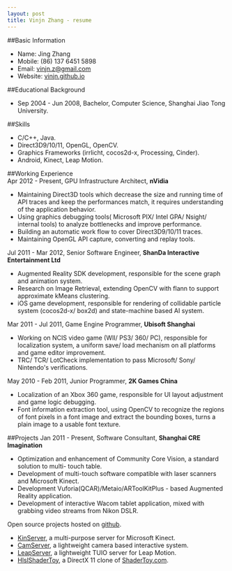 ```yaml
---
layout: post
title: Vinjn Zhang - resume
---
```


##Basic Information
-   Name:       Jing Zhang 
-   Mobile:     (86) 137 6451 5898 
-   Email:      vinjn.z@gmail.com
-   Website:    [vinjn.github.io](http://vinjn.github.io/)


##Educational Background
-   Sep 2004 - Jun 2008, Bachelor, Computer Science, Shanghai Jiao Tong University.


##Skills
-   C/C++, Java.
-   Direct3D9/10/11, OpenGL, OpenCV.
-   Graphics Frameworks (irrlicht, cocos2d-x, Processing, Cinder).
-   Android, Kinect, Leap Motion.

##Working Experience  
Apr 2012 - Present, GPU Infrastructure Architect, **nVidia**  
-   Maintaining Direct3D tools which decrease the size and running time of API traces and keep the performances match, it requires understanding of the application behavior.
-   Using graphics debugging tools( Microsoft PIX/ Intel GPA/ Nsight/ internal tools) to analyze bottlenecks and improve performance.
-   Building an automatic work flow to cover Direct3D9/10/11 traces.
-   Maintaining OpenGL API capture, converting and replay tools.

Jul 2011 - Mar 2012, Senior Software Engineer, **ShanDa Interactive Entertainment Ltd**  
-   Augmented Reality SDK development, responsible for the scene graph and animation system.
-   Research on Image Retrieval, extending OpenCV with flann to support approximate kMeans clustering.
-   iOS game development, responsible for rendering of collidable particle system (cocos2d-x/ box2d) and state-machine based AI system.

Mar 2011 - Jul 2011, Game Engine Programmer, **Ubisoft Shanghai**  
-   Working on NCIS video game (WII/ PS3/ 360/ PC), responsible for localization system, a uniform save/ load mechanism on all platforms and game editor improvement.
-   TRC/ TCR/ LotCheck implementation to pass Microsoft/ Sony/ Nintendo's verifications.

May 2010 - Feb 2011, Junior Programmer, **2K Games China**  
-   Localization of an Xbox 360 game, responsible for UI layout adjustment and game logic debugging.
-   Font information extraction tool, using OpenCV to recognize the regions of font pixels in a font image and extract the bounding boxes, turns a plain image to a usable font texture.

##Projects
Jan 2011 - Present, Software Consultant, **Shanghai CRE Imagination**  
-   Optimization and enhancement of Community Core Vision, a standard solution to multi- touch table.
-   Development of multi-touch software compatible with laser scanners and Microsoft Kinect.
-   Development Vuforia(QCAR)/Metaio/ARToolKitPlus - based Augmented Reality application.
-   Development of interactive Wacom tablet application, mixed with grabbing video streams from Nikon DSLR.
   
Open source projects hosted on [github](https://github.com/vinjn).  
-   [KinServer](https://github.com/vinjn/KinServer), a multi-purpose server for Microsoft Kinect.
-   [CamServer](http://github.com/vinjn/CamServer/), a lightweight camera based interactive system.
-   [LeapServer](https://github.com/vinjn/LeapServer/), a lightweight TUIO server for Leap Motion.
-   [HlslShaderToy](http://github.com/vinjn/HlslShaderToy/), a DirectX 11 clone of [ShaderToy.com](https://www.shadertoy.com/).
